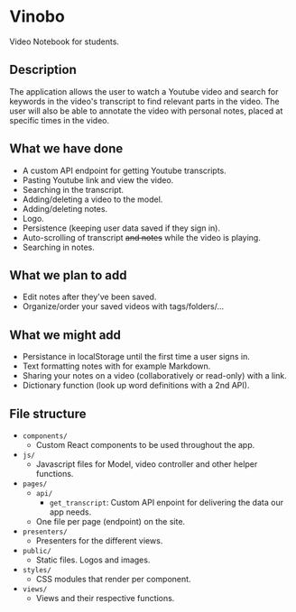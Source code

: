 # Vinobo

Video Notebook for students.

## Description

The application allows the user to watch a Youtube video and search for keywords in the video's transcript
to find relevant parts in the video.
The user will also be able to annotate the video with personal notes, placed at specific times in the video.

## What we have done

- A custom API endpoint for getting Youtube transcripts.
- Pasting Youtube link and view the video.
- Searching in the transcript.
- Adding/deleting a video to the model.
- Adding/deleting notes.
- Logo.
- Persistence (keeping user data saved if they sign in).
- Auto-scrolling of transcript ~~and notes~~ while the video is playing.
- Searching in notes.

## What we plan to add

- Edit notes after they've been saved.
- Organize/order your saved videos with tags/folders/...

## What we might add

- Persistance in localStorage until the first time a user signs in.
- Text formatting notes with for example Markdown.
- Sharing your notes on a video (collaboratively or read-only) with a link.
- Dictionary function (look up word definitions with a 2nd API).

## File structure

- `components/`
  - Custom React components to be used throughout the app.
- `js/`
  - Javascript files for Model, video controller and other helper functions.
- `pages/`
  - `api/`
    - `get_transcript`: Custom API enpoint for delivering the data our app needs.
  - One file per page (endpoint) on the site.
- `presenters/`
  - Presenters for the different views.
- `public/`
  - Static files. Logos and images.
- `styles/`
  - CSS modules that render per component.
- `views/`
  - Views and their respective functions.
